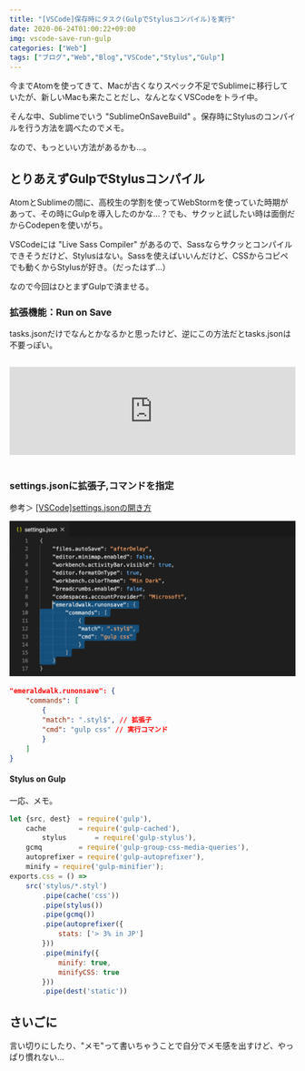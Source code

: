 ```yaml
---
title: "[VSCode]保存時にタスク(GulpでStylusコンパイル)を実行"
date: 2020-06-24T01:00:22+09:00
img: vscode-save-run-gulp
categories: ["Web"]
tags: ["ブログ","Web","Blog","VSCode","Stylus","Gulp"]
---
```


今までAtomを使ってきて、Macが古くなりスペック不足でSublimeに移行していたが、新しいMacも来たことだし、なんとなくVSCodeをトライ中。

そんな中、Sublimeでいう "SublimeOnSaveBuild" 。保存時にStylusのコンパイルを行う方法を調べたのでメモ。

なので、もっといい方法があるかも...。

## とりあえずGulpでStylusコンパイル

AtomとSublimeの間に、高校生の学割を使ってWebStormを使っていた時期があって、その時にGulpを導入したのかな...？でも、サクッと試したい時は面倒だからCodepenを使いがち。

VSCodeには "Live Sass Compiler" があるので、Sassならサクッとコンパイルできそうだけど、Stylusはない。Sassを使えばいいんだけど、CSSからコピペでも動くからStylusが好き。（だったはず...）

なので今回はひとまずGulpで済ませる。

###  拡張機能：Run on Save

tasks.jsonだけでなんとかなるかと思ったけど、逆にこの方法だとtasks.jsonは不要っぽい。

<iframe style="width:100%;height:155px;margin:15px 0;max-width:680px;" src="https://hatenablog-parts.com/embed?url=https://marketplace.visualstudio.com/items?itemName=emeraldwalk.RunOnSave" frameborder="0" scrolling="no"></iframe>

### settings.jsonに拡張子,コマンドを指定

参考＞ [[VSCode]settings.jsonの開き方](https://2001y.me/blog/web/vscode-settingsjson/)

![vscode-save-run-gulp-1](../../../images/vscode-save-run-gulp-1.jpg)

```json
"emeraldwalk.runonsave": {
    "commands": [
        {
        "match": ".styl$", // 拡張子
        "cmd": "gulp css" // 実行コマンド
        }
    ]
}
```

#### Stylus on Gulp

一応、メモ。

```js
let {src, dest}  = require('gulp'),
    cache        = require('gulp-cached'),
		stylus       = require('gulp-stylus'),
    gcmq         = require('gulp-group-css-media-queries'),
    autoprefixer = require('gulp-autoprefixer'),
    minify = require('gulp-minifier');
exports.css = () =>
    src('stylus/*.styl')
        .pipe(cache('css'))
        .pipe(stylus())
        .pipe(gcmq())
        .pipe(autoprefixer({
            stats: ['> 3% in JP']
        }))
        .pipe(minify({
            minify: true,
            minifyCSS: true
        }))
        .pipe(dest('static'))
```

## さいごに

言い切りにしたり、"メモ"って書いちゃうことで自分でメモ感を出すけど、やっぱり慣れない...